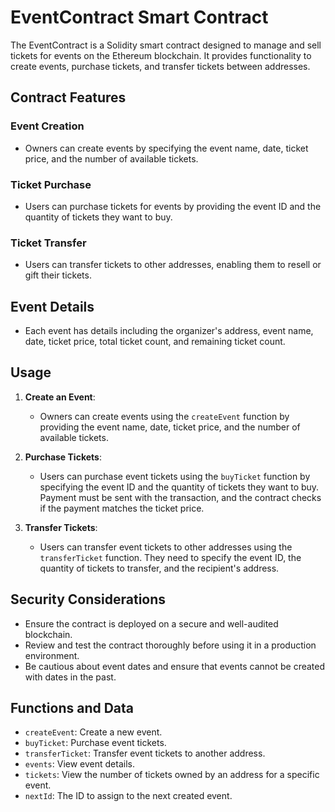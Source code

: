 # EventContract Smart Contract

The EventContract is a Solidity smart contract designed to manage and sell tickets for events on the Ethereum blockchain. It provides functionality to create events, purchase tickets, and transfer tickets between addresses.

## Contract Features

### Event Creation

- Owners can create events by specifying the event name, date, ticket price, and the number of available tickets.

### Ticket Purchase

- Users can purchase tickets for events by providing the event ID and the quantity of tickets they want to buy.

### Ticket Transfer

- Users can transfer tickets to other addresses, enabling them to resell or gift their tickets.

## Event Details

- Each event has details including the organizer's address, event name, date, ticket price, total ticket count, and remaining ticket count.

## Usage

1. **Create an Event**:

   - Owners can create events using the `createEvent` function by providing the event name, date, ticket price, and the number of available tickets.

2. **Purchase Tickets**:

   - Users can purchase event tickets using the `buyTicket` function by specifying the event ID and the quantity of tickets they want to buy. Payment must be sent with the transaction, and the contract checks if the payment matches the ticket price.

3. **Transfer Tickets**:

   - Users can transfer event tickets to other addresses using the `transferTicket` function. They need to specify the event ID, the quantity of tickets to transfer, and the recipient's address.

## Security Considerations

- Ensure the contract is deployed on a secure and well-audited blockchain.
- Review and test the contract thoroughly before using it in a production environment.
- Be cautious about event dates and ensure that events cannot be created with dates in the past.

## Functions and Data

- `createEvent`: Create a new event.
- `buyTicket`: Purchase event tickets.
- `transferTicket`: Transfer event tickets to another address.
- `events`: View event details.
- `tickets`: View the number of tickets owned by an address for a specific event.
- `nextId`: The ID to assign to the next created event.
